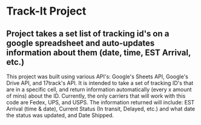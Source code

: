 # Track-It Project

## Project takes a set list of tracking id's on a google spreadsheet and auto-updates information about them (date, time, EST Arrival, etc.)

This project was built using various API's: Google's Sheets API, Google's Drive API, and 17track's API.
It is intended to take a set of tracking ID's that are in a specific cell, and return information automatically (every x amount of mins) about the ID.
Currently, the only carriers that will work with this code are Fedex, UPS, and USPS. 
The information returned will include: EST Arrival (time & date), Current Status (In transit, Delayed, etc.) and what date the status was updated, and Date Shipped. 


